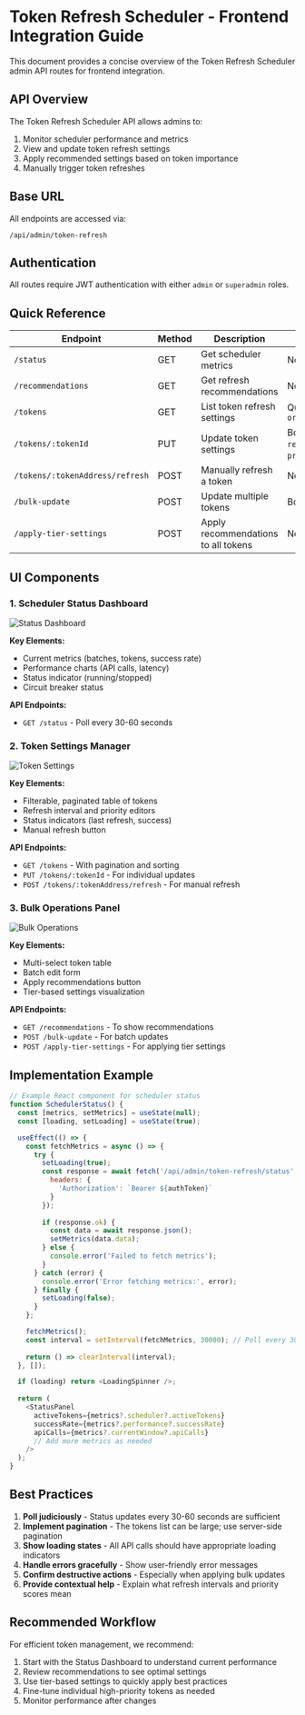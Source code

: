 # Token Refresh Scheduler - Frontend Integration Guide

This document provides a concise overview of the Token Refresh Scheduler admin API routes for frontend integration.

## API Overview

The Token Refresh Scheduler API allows admins to:

1. Monitor scheduler performance and metrics
2. View and update token refresh settings
3. Apply recommended settings based on token importance
4. Manually trigger token refreshes

## Base URL

All endpoints are accessed via:

```
/api/admin/token-refresh
```

## Authentication

All routes require JWT authentication with either `admin` or `superadmin` roles.

## Quick Reference

| Endpoint | Method | Description | Request Parameters |
|----------|--------|-------------|-------------------|
| `/status` | GET | Get scheduler metrics | None |
| `/recommendations` | GET | Get refresh recommendations | None |
| `/tokens` | GET | List token refresh settings | Query: `limit`, `offset`, `sort`, `order` |
| `/tokens/:tokenId` | PUT | Update token settings | Body: `refresh_interval_seconds`, `priority_score`, `metadata` |
| `/tokens/:tokenAddress/refresh` | POST | Manually refresh a token | None |
| `/bulk-update` | POST | Update multiple tokens | Body: `tokens[]` |
| `/apply-tier-settings` | POST | Apply recommendations to all tokens | None |

## UI Components

### 1. Scheduler Status Dashboard

![Status Dashboard](https://via.placeholder.com/800x400?text=Status+Dashboard)

**Key Elements:**
- Current metrics (batches, tokens, success rate)
- Performance charts (API calls, latency)
- Status indicator (running/stopped)
- Circuit breaker status

**API Endpoints:**
- `GET /status` - Poll every 30-60 seconds

### 2. Token Settings Manager

![Token Settings](https://via.placeholder.com/800x400?text=Token+Settings+Manager)

**Key Elements:**
- Filterable, paginated table of tokens
- Refresh interval and priority editors
- Status indicators (last refresh, success)
- Manual refresh button

**API Endpoints:**
- `GET /tokens` - With pagination and sorting
- `PUT /tokens/:tokenId` - For individual updates
- `POST /tokens/:tokenAddress/refresh` - For manual refresh

### 3. Bulk Operations Panel

![Bulk Operations](https://via.placeholder.com/800x400?text=Bulk+Operations+Panel)

**Key Elements:**
- Multi-select token table
- Batch edit form
- Apply recommendations button
- Tier-based settings visualization

**API Endpoints:**
- `GET /recommendations` - To show recommendations
- `POST /bulk-update` - For batch updates
- `POST /apply-tier-settings` - For applying tier settings

## Implementation Example

```javascript
// Example React component for scheduler status
function SchedulerStatus() {
  const [metrics, setMetrics] = useState(null);
  const [loading, setLoading] = useState(true);

  useEffect(() => {
    const fetchMetrics = async () => {
      try {
        setLoading(true);
        const response = await fetch('/api/admin/token-refresh/status', {
          headers: {
            'Authorization': `Bearer ${authToken}`
          }
        });
        
        if (response.ok) {
          const data = await response.json();
          setMetrics(data.data);
        } else {
          console.error('Failed to fetch metrics');
        }
      } catch (error) {
        console.error('Error fetching metrics:', error);
      } finally {
        setLoading(false);
      }
    };

    fetchMetrics();
    const interval = setInterval(fetchMetrics, 30000); // Poll every 30 seconds
    
    return () => clearInterval(interval);
  }, []);

  if (loading) return <LoadingSpinner />;
  
  return (
    <StatusPanel 
      activeTokens={metrics?.scheduler?.activeTokens}
      successRate={metrics?.performance?.successRate}
      apiCalls={metrics?.currentWindow?.apiCalls}
      // Add more metrics as needed
    />
  );
}
```

## Best Practices

1. **Poll judiciously** - Status updates every 30-60 seconds are sufficient
2. **Implement pagination** - The tokens list can be large; use server-side pagination
3. **Show loading states** - All API calls should have appropriate loading indicators
4. **Handle errors gracefully** - Show user-friendly error messages
5. **Confirm destructive actions** - Especially when applying bulk updates
6. **Provide contextual help** - Explain what refresh intervals and priority scores mean

## Recommended Workflow

For efficient token management, we recommend:

1. Start with the Status Dashboard to understand current performance
2. Review recommendations to see optimal settings
3. Use tier-based settings to quickly apply best practices
4. Fine-tune individual high-priority tokens as needed
5. Monitor performance after changes